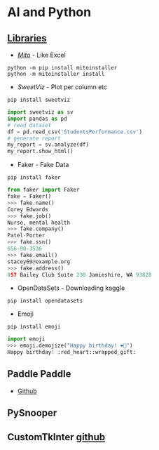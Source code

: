 # AI and Python

## [Libraries](https://towardsdatascience.com/5-less-known-python-libraries-that-can-help-in-your-next-data-science-project-5970a81b32de)
 

- *[Mito](https://docs.trymito.io)* - Like Excel 
```shell
python -m pip install mitoinstaller
python -m mitoinstaller install
```

- *SweetViz* - Plot per column etc

`pip install sweetviz`

```python
import sweetviz as sv
import pandas as pd
# read dataset
df = pd.read_csv('StudentsPerformance.csv')
# generate report
my_report = sv.analyze(df)
my_report.show_html()
```

- Faker - Fake Data

`pip install faker`

```python
from faker import Faker
fake = Faker()
>>> fake.name()
Corey Edwards
>>> fake.job()
Nurse, mental health
>>> fake.company()
Patel-Porter
>>> fake.ssn()
656-80-3536
>>> fake.email()
stacey69@example.org
>>> fake.address()
057 Bailey Club Suite 230 Jamieshire, WA 93828
```

- OpenDataSets - Downloading kaggle

`pip install opendatasets`

- Emoji

`pip install emoji`

```python
import emoji
>>> emoji.demojize("Happy birthday! ️️❤️🎁")
Happy birthday! :red_heart::wrapped_gift:
```


## Paddle Paddle

- [Github](https://github.com/PaddlePaddle)


## PySnooper 

## CustomTkInter  [github](https://github.com/TomSchimansky/CustomTkinter)
